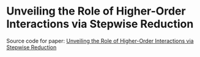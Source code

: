 # Unveiling the Role of Higher-Order Interactions via Stepwise Reduction
Source code for paper: [Unveiling the Role of Higher-Order Interactions via Stepwise Reduction](https://doi.org/10.48550/arXiv.2411.05685)

